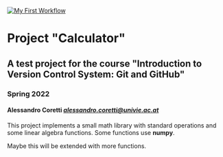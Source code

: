 [![My First Workflow](https://github.com/corettialessandro/calculator/actions/workflows/your-first-workflow.yml/badge.svg)](https://github.com/corettialessandro/calculator/actions/workflows/your-first-workflow.yml)

# Project "Calculator"

## A test project for the course "Introduction to Version Control System: Git and GitHub"

### Spring 2022

#### Alessandro Coretti *<alessandro.coretti@univie.ac.at>*

This project implements a small math library with standard operations and some linear algebra functions.
Some functions use **numpy**.

Maybe this will be extended with more functions.
